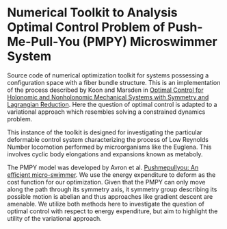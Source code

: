 # Numerical Toolkit to Analysis Optimal Control Problem of Push-Me-Pull-You (PMPY) Microswimmer System

Source code of numerical optimization toolkit for systems possessing a configuration space with a fiber bundle structure. This is an implementation of the process described by Koon and Marsden in [Optimal Control for Holonomic and Nonholonomic Mechanical Systems with Symmetry and Lagrangian Reduction](http://www.cds.caltech.edu/~koon/papers/optimalKM.pdf). Here the question of optimal control is adapted to a variational approach which resembles solving a constrained dynamics problem.

This instance of the toolkit is designed for investigating the particular deformable control system characterizing the process of Low Reynolds Number locomotion performed by microorganisms like the Euglena. This involves cyclic body elongations and expansions known as metaboly.

The PMPY model was developed by Avron et al. [Pushmepullyou: An efficient micro-swimmer](https://arxiv.org/pdf/math-ph/0501049.pdf). We use the energy expenditure to deform as the cost function for our optimization. Given that the PMPY can only move along the path through its symmetry axis, it symmetry group describing its possible motion is abelian and thus approaches like gradient descent are amenable. We utilize both methods here to investigate the question of optimal control with respect to energy expenditure, but aim to highlight the utility of the variational approach.